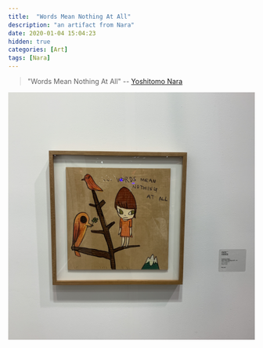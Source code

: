```yaml
---
title:  "Words Mean Nothing At All"
description: "an artifact from Nara"
date: 2020-01-04 15:04:23
hidden: true
categories: [Art]
tags: [Nara]
---
```


> "Words Mean Nothing At All" -- [Yoshitomo Nara](https://en.wikipedia.org/wiki/Yoshitomo_Nara)


![Words Mean Nothing At All](words-mean-nothing-at-all.jpg "Words Mean Nothing At All")
